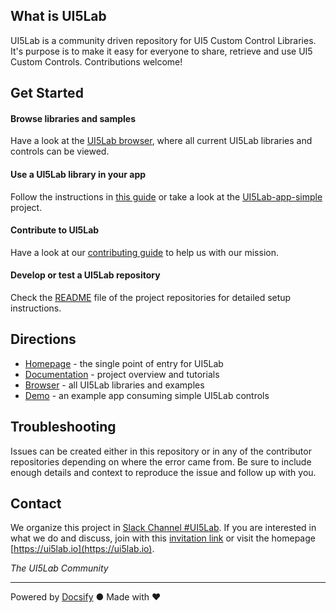 ## What is UI5Lab

UI5Lab is a community driven repository for UI5 Custom Control Libraries. It's purpose is to make it easy for everyone to share, retrieve and use UI5 Custom Controls. Contributions welcome! 

## Get Started

#### Browse libraries and samples

Have a look at the [UI5Lab browser](https://ui5lab.io/browser), where all current UI5Lab libraries and controls can be viewed.

#### Use a UI5Lab library in your app

Follow the instructions in [this guide](how_to/consume_library.md) or take a look at the [UI5Lab-app-simple](https://github.com/UI5Lab/UI5Lab-app-simple) project.

#### Contribute to UI5Lab

Have a look at our [contributing guide](how_to/contribute_ui5lab.md) to help us with our mission.

#### Develop or test a UI5Lab repository

Check the [README](https://github.com/UI5Lab/UI5Lab-central/blob/master/README.md) file of the project repositories for detailed setup instructions.

## Directions

* [Homepage](https://ui5lab.io) - the single point of entry for UI5Lab
* [Documentation](https://ui5lab.io/docs) - project overview and tutorials
* [Browser](https://ui5lab.io/browser) - all UI5Lab libraries and examples
* [Demo](https://ui5lab.github.io/UI5Lab-app-simple/index.html) - an example app consuming simple UI5Lab controls

## Troubleshooting

Issues can be created either in this repository or in any of the contributor repositories depending on where the error came from.
Be sure to include enough details and context to reproduce the issue and follow up with you. 

## Contact

We organize this project in [Slack Channel #UI5Lab](https://openui5.slack.com/messages/UI5lab).
If you are interested in what we do and discuss, join with this [invitation link](http://slackui5invite.herokuapp.com/) or visit the homepage [https://ui5lab.io](https://ui5lab.io).

*The UI5Lab Community*

---
Powered by [Docsify](https://docsify.js.org/) ● Made with ❤️
